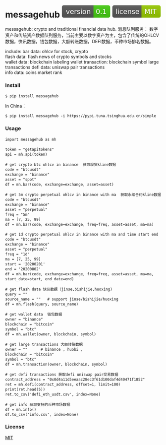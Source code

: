 # messagehub [![Version][version-badge]][version-link] ![MIT License][license-badge]


messagehub: crypto and traditional financial data hub.
消息队列服务： 数字资产和传统资产数据队列服务，当前主要以数字资产为主，包含了传统的OHLCV数据，快讯数据，钱包数据，大额转账数据，DEFI数据，币种市场排名数据。    

include: 
bar data:  ohlcv for stock, crypto   
flash data: flash news of crypto symbols and stocks    
wallet data: blockchain labeling wallet 
transaction: blockchain  symbol large transactions 
defi data: uniswap pair transactions  
info data: coins market rank 

### Install

```
$ pip install messagehub
```

In China：    
```
$ pip install messagehub -i https://pypi.tuna.tsinghua.edu.cn/simple
```
 

### Usage

```
import messagehub as mh

token = "getapitokens"
api = mh.api(token)

# get crypto btc ohlcv in binance  获取现货kline数据 
code = "btcusdt"
exchange = "binance"
asset = "spot"
df = mh.bar(code, exchange=exchange, asset=asset)

# get 5m crypto perpetual ohlcv in binance with ma  获取永续合约kline数据
code = "btcusdt"
exchange = "binance"
asset = "perpetual"
freq = "5m"
ma = [7, 25, 99]
df = mh.bar(code, exchange=exchange, freq=freq, asset=asset, ma=ma)

# get 1d crypto perpetual ohlcv in binance with ma and time start end 
code = "btcusdt"
exchange = "binance"
asset = "perpetual"
freq = "1d"
ma = [7, 25, 99]
start = '20200201'
end = '20200802'
df = mh.bar(code, exchange=exchange, freq=freq, asset=asset, ma=ma, start_date=start, end_date=end)

# get flash data 快讯数据（jinse,bishijie,huoxing)
query = ""  
source_name = ""   # support jinse/bishijie/huoxing 
df = mh.flash(query, source_name)

# get wallet data  钱包数据
owner = "binance"
blockchain = "bitcoin"
symbol = "btc"
df = mh.wallet(owner, blockchain, symbol)

# get large transactions 大额转账数据
owner = ""      # binance , huobi ,
blockchain = "bitcoin"
symbol = "btc"
df = mh.transaction(owner, blockchain, symbol)

# get defi transactions 获取defi uniswap pair交易数据
contract_address = "0x0d4a11d5eeaac28ec3f61d100daf4d40471f1852"
ret = mh.defi(contract_address, offset=1, limit=100)
print(ret.head(5))
ret.to_csv('defi_eth_usdt.csv', index=None)

# get info 获取支持的币种市场数据
df = mh.info()
df.to_csv('info.csv', index=None)

```


### License

[MIT](https://github.com/chaininout/messagehub/blob/master/LICENSE)


[version-badge]:   https://raw.githubusercontent.com/chaininout/messagehub/master/version-0.1-brightgreen.svg
[version-link]:    https://pypi.org/project/messagehub/
[license-badge]:   https://raw.githubusercontent.com/chaininout/messagehub/master/license.svg
